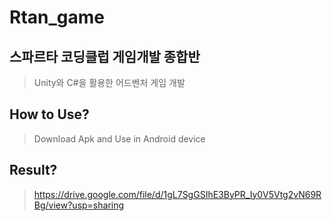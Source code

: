 # Rtan_game

## 스파르타 코딩클럽 게임개발 종합반 
> Unity와 C#을 활용한 어드벤처 게임 개발

## How to Use?
> Download Apk and Use in Android device 

## Result?
> https://drive.google.com/file/d/1gL7SgGSIhE3ByPR_Iy0V5Vtg2vN69RBg/view?usp=sharing
